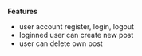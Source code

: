 **Features**
- user account register, login, logout
- loginned user can create new post
- user can delete own post
